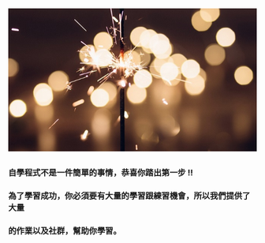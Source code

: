 # ![](/assets/cheer.jpg)

### 自學程式不是一件簡單的事情，恭喜你踏出第一步 !!

### 為了學習成功，你必須要有大量的學習跟練習機會，所以我們提供了大量

### 的作業以及社群，幫助你學習。



